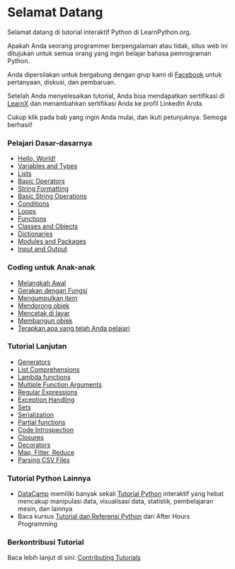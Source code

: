 # Selamat Datang

Selamat datang di tutorial interaktif Python di LearnPython.org.

Apakah Anda seorang programmer berpengalaman atau tidak, situs web ini ditujukan untuk semua orang yang ingin belajar bahasa pemrograman Python.<br>

Anda dipersilakan untuk bergabung dengan grup kami di <a href="http://www.facebook.com/groups/180708015327157/">Facebook</a> untuk pertanyaan, diskusi, dan pembaruan.

Setelah Anda menyelesaikan tutorial, Anda bisa mendapatkan sertifikasi di [LearnX](https://www.learnx.org) dan menambahkan sertifikasi Anda ke profil LinkedIn Anda.

Cukup klik pada bab yang ingin Anda mulai, dan ikuti petunjuknya. Semoga berhasil!<br>


### Pelajari Dasar-dasarnya

- [Hello, World!](Hello,%20World!)
- [Variables and Types](Variables%20and%20Types)
- [Lists](Lists)
- [Basic Operators](Basic%20Operators)
- [String Formatting](String%20Formatting)
- [Basic String Operations](Basic%20String%20Operations)
- [Conditions](Conditions)
- [Loops](Loops)
- [Functions](Functions)
- [Classes and Objects](Classes%20and%20Objects)
- [Dictionaries](Dictionaries)
- [Modules and Packages](Modules%20and%20Packages)
- [Input and Output](Input%20and%20Output)


### Coding untuk Anak-anak
- [Melangkah Awal](https://codingforkids.io/play/python/intro-level1)
- [Gerakan dengan Fungsi](https://codingforkids.io/play/python/intro-level2)
- [Mengumpulkan item](https://codingforkids.io/play/python/intro-level3)
- [Mendorong objek](https://codingforkids.io/play/python/intro-level4)
- [Mencetak di layar](https://codingforkids.io/play/python/intro-level5)
- [Membangun objek](https://codingforkids.io/play/python/intro-level6)
- [Terapkan apa yang telah Anda pelajari](https://codingforkids.io/play/python/intro-level7)


### Tutorial Lanjutan

- [Generators](Generators)
- [List Comprehensions](List%20Comprehensions)
- [Lambda functions](Lambda%20functions)
- [Multiple Function Arguments](Multiple%20Function%20Arguments)
- [Regular Expressions](Regular%20Expressions)
- [Exception Handling](Exception%20Handling)
- [Sets](Sets)
- [Serialization](Serialization)
- [Partial functions](Partial%20functions)
- [Code Introspection](Code%20Introspection)
- [Closures](Closures)
- [Decorators](Decorators)
- [Map, Filter, Reduce](Map,%20Filter,%20Reduce)
- [Parsing CSV Files](Parsing%20CSV%20Files)

### Tutorial Python Lainnya

- [DataCamp](https://datacamp.pxf.io/c/67577/1012793/13294?sharedId=learnpython.org) memiliki banyak sekali [Tutorial Python](https://datacamp.pxf.io/c/67577/1012793/13294?sharedId=learnpython.org) interaktif yang hebat mencakup manipulasi data, visualisasi data, statistik, pembelajaran mesin, dan lainnya
- Baca kursus [Tutorial dan Referensi Python](http://www.afterhoursprogramming.com/index.php?article=181) dari After Hours Programming

### Berkontribusi Tutorial

Baca lebih lanjut di sini: [Contributing Tutorials](Contributing%20Tutorials)